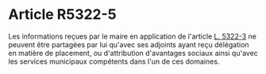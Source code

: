 # Article R5322-5

  
Les informations reçues par le maire en application de l'article [L. 5322-3][1] ne peuvent être partagées par lui qu'avec ses adjoints ayant reçu délégation en matière de placement, ou d'attribution d'avantages sociaux ainsi qu'avec les services municipaux compétents dans l'un de ces domaines.

 [1]: /affichCodeArticle.do?cidTexte=LEGITEXT000006072050&idArticle=LEGIARTI000006903783&dateTexte=&categorieLien=cid